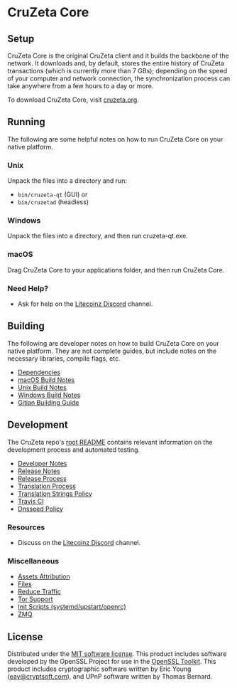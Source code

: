 CruZeta Core
=============

Setup
---------------------
CruZeta Core is the original CruZeta client and it builds the backbone of the network. It downloads and, by default, stores the entire history of CruZeta transactions (which is currently more than 7 GBs); depending on the speed of your computer and network connection, the synchronization process can take anywhere from a few hours to a day or more.

To download CruZeta Core, visit [cruzeta.org](https://cruzeta.org).

Running
---------------------
The following are some helpful notes on how to run CruZeta Core on your native platform.

### Unix

Unpack the files into a directory and run:

- `bin/cruzeta-qt` (GUI) or
- `bin/cruzetad` (headless)

### Windows

Unpack the files into a directory, and then run cruzeta-qt.exe.

### macOS

Drag CruZeta Core to your applications folder, and then run CruZeta Core.

### Need Help?

* Ask for help on the [Litecoinz Discord](https://discord.gg/QNcS4Pm) channel.

Building
---------------------
The following are developer notes on how to build CruZeta Core on your native platform. They are not complete guides, but include notes on the necessary libraries, compile flags, etc.

- [Dependencies](dependencies.md)
- [macOS Build Notes](build-osx.md)
- [Unix Build Notes](build-unix.md)
- [Windows Build Notes](build-windows.md)
- [Gitian Building Guide](gitian-building.md)

Development
---------------------
The CruZeta repo's [root README](/README.md) contains relevant information on the development process and automated testing.

- [Developer Notes](developer-notes.md)
- [Release Notes](release-notes.md)
- [Release Process](release-process.md)
- [Translation Process](translation_process.md)
- [Translation Strings Policy](translation_strings_policy.md)
- [Travis CI](travis-ci.md)
- [Dnsseed Policy](dnsseed-policy.md)

### Resources
* Discuss on the [Litecoinz Discord](https://discord.gg/QNcS4Pm) channel.

### Miscellaneous
- [Assets Attribution](assets-attribution.md)
- [Files](files.md)
- [Reduce Traffic](reduce-traffic.md)
- [Tor Support](tor.md)
- [Init Scripts (systemd/upstart/openrc)](init.md)
- [ZMQ](zmq.md)

License
---------------------
Distributed under the [MIT software license](/COPYING).
This product includes software developed by the OpenSSL Project for use in the [OpenSSL Toolkit](https://www.openssl.org/). This product includes
cryptographic software written by Eric Young ([eay@cryptsoft.com](mailto:eay@cryptsoft.com)), and UPnP software written by Thomas Bernard.
